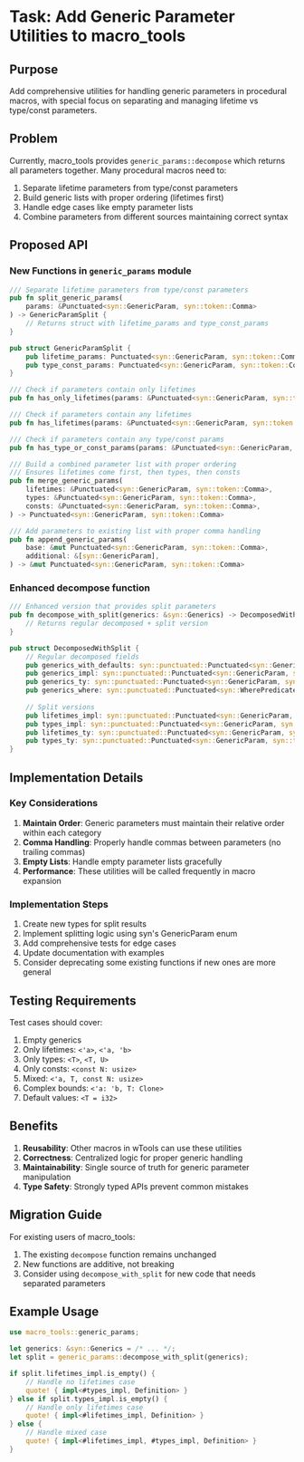 # Task: Add Generic Parameter Utilities to macro_tools

## Purpose

Add comprehensive utilities for handling generic parameters in procedural macros, with special focus on separating and managing lifetime vs type/const parameters.

## Problem

Currently, macro_tools provides `generic_params::decompose` which returns all parameters together. Many procedural macros need to:
1. Separate lifetime parameters from type/const parameters
2. Build generic lists with proper ordering (lifetimes first)
3. Handle edge cases like empty parameter lists
4. Combine parameters from different sources maintaining correct syntax

## Proposed API

### New Functions in `generic_params` module

```rust
/// Separate lifetime parameters from type/const parameters
pub fn split_generic_params(
    params: &Punctuated<syn::GenericParam, syn::token::Comma>
) -> GenericParamSplit {
    // Returns struct with lifetime_params and type_const_params
}

pub struct GenericParamSplit {
    pub lifetime_params: Punctuated<syn::GenericParam, syn::token::Comma>,
    pub type_const_params: Punctuated<syn::GenericParam, syn::token::Comma>,
}

/// Check if parameters contain only lifetimes
pub fn has_only_lifetimes(params: &Punctuated<syn::GenericParam, syn::token::Comma>) -> bool

/// Check if parameters contain any lifetimes
pub fn has_lifetimes(params: &Punctuated<syn::GenericParam, syn::token::Comma>) -> bool

/// Check if parameters contain any type/const params
pub fn has_type_or_const_params(params: &Punctuated<syn::GenericParam, syn::token::Comma>) -> bool

/// Build a combined parameter list with proper ordering
/// Ensures lifetimes come first, then types, then consts
pub fn merge_generic_params(
    lifetimes: &Punctuated<syn::GenericParam, syn::token::Comma>,
    types: &Punctuated<syn::GenericParam, syn::token::Comma>,
    consts: &Punctuated<syn::GenericParam, syn::token::Comma>,
) -> Punctuated<syn::GenericParam, syn::token::Comma>

/// Add parameters to existing list with proper comma handling
pub fn append_generic_params(
    base: &mut Punctuated<syn::GenericParam, syn::token::Comma>,
    additional: &[syn::GenericParam],
) -> &mut Punctuated<syn::GenericParam, syn::token::Comma>
```

### Enhanced decompose function

```rust
/// Enhanced version that provides split parameters
pub fn decompose_with_split(generics: &syn::Generics) -> DecomposedWithSplit {
    // Returns regular decomposed + split version
}

pub struct DecomposedWithSplit {
    // Regular decomposed fields
    pub generics_with_defaults: syn::punctuated::Punctuated<syn::GenericParam, syn::token::Comma>,
    pub generics_impl: syn::punctuated::Punctuated<syn::GenericParam, syn::token::Comma>,
    pub generics_ty: syn::punctuated::Punctuated<syn::GenericParam, syn::token::Comma>,
    pub generics_where: syn::punctuated::Punctuated<syn::WherePredicate, syn::token::Comma>,
    
    // Split versions
    pub lifetimes_impl: syn::punctuated::Punctuated<syn::GenericParam, syn::token::Comma>,
    pub types_impl: syn::punctuated::Punctuated<syn::GenericParam, syn::token::Comma>,
    pub lifetimes_ty: syn::punctuated::Punctuated<syn::GenericParam, syn::token::Comma>,
    pub types_ty: syn::punctuated::Punctuated<syn::GenericParam, syn::token::Comma>,
}
```

## Implementation Details

### Key Considerations

1. **Maintain Order**: Generic parameters must maintain their relative order within each category
2. **Comma Handling**: Properly handle commas between parameters (no trailing commas)
3. **Empty Lists**: Handle empty parameter lists gracefully
4. **Performance**: These utilities will be called frequently in macro expansion

### Implementation Steps

1. Create new types for split results
2. Implement splitting logic using syn's GenericParam enum
3. Add comprehensive tests for edge cases
4. Update documentation with examples
5. Consider deprecating some existing functions if new ones are more general

## Testing Requirements

Test cases should cover:
1. Empty generics
2. Only lifetimes: `<'a>`, `<'a, 'b>`
3. Only types: `<T>`, `<T, U>`
4. Only consts: `<const N: usize>`
5. Mixed: `<'a, T, const N: usize>`
6. Complex bounds: `<'a: 'b, T: Clone>`
7. Default values: `<T = i32>`

## Benefits

1. **Reusability**: Other macros in wTools can use these utilities
2. **Correctness**: Centralized logic for proper generic handling
3. **Maintainability**: Single source of truth for generic parameter manipulation
4. **Type Safety**: Strongly typed APIs prevent common mistakes

## Migration Guide

For existing users of macro_tools:
1. The existing `decompose` function remains unchanged
2. New functions are additive, not breaking
3. Consider using `decompose_with_split` for new code that needs separated parameters

## Example Usage

```rust
use macro_tools::generic_params;

let generics: &syn::Generics = /* ... */;
let split = generic_params::decompose_with_split(generics);

if split.lifetimes_impl.is_empty() {
    // Handle no lifetimes case
    quote! { impl<#types_impl, Definition> }
} else if split.types_impl.is_empty() {
    // Handle only lifetimes case  
    quote! { impl<#lifetimes_impl, Definition> }
} else {
    // Handle mixed case
    quote! { impl<#lifetimes_impl, #types_impl, Definition> }
}
```